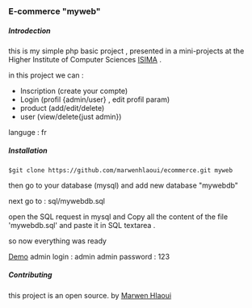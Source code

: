 
### E-commerce "myweb" 

##### Introdection

this is my simple php basic project , presented in a mini-projects at the Higher Institute of Computer Sciences [ISIMA][1] .

in this project we can : 
* Inscription (create your compte)
* Login (profil {admin/user} , edit profil param)
* product (add/edit/delete)
* user (view/delete{just admin})

languge : fr

##### Installation 

```git
$git clone https://github.com/marwenhlaoui/ecommerce.git myweb
```
then go to your database (mysql)
and add new database "mywebdb"

next go to : sql/mywebdb.sql

open the SQL request in mysql and Copy all the content of the file 'mywebdb.sql' and paste it in SQL textarea .

so now everything was ready  

[Demo][3]
admin login : admin
admin password : 123


##### Contributing 

this project is an open source. by [Marwen Hlaoui][2]


[1]: http://www.isima.rnu.tn/
[2]: http://marwenhlaoui.com/
[3]: http://marwenhlaoui.com/
